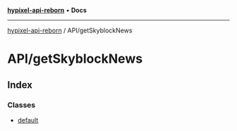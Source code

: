 [**hypixel-api-reborn**](../../README.md) • **Docs**

***

[hypixel-api-reborn](../../modules.md) / API/getSkyblockNews

# API/getSkyblockNews

## Index

### Classes

- [default](classes/default.md)
